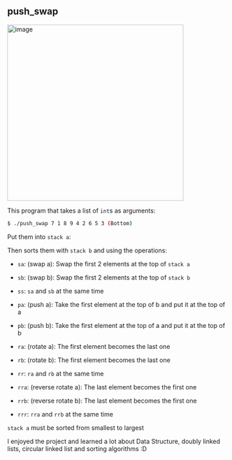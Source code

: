 ## push_swap

<img width="403" alt="image" src="https://user-images.githubusercontent.com/81334995/179250784-b24718ed-c5d9-4784-b9c3-b97f82d3ac73.png">


This program that takes a list of `int`s as arguments:

```bash
$ ./push_swap 7 1 8 9 4 2 6 5 3 (Bottom)
```

Put them into `stack a`:

Then sorts them with `stack b` and using the operations:

- `sa`: (swap a): Swap the first 2 elements at the top of `stack a`

- `sb`: (swap b): Swap the first 2 elements at the top of `stack b`

- `ss`: `sa` and `sb` at the same time

- `pa`: (push a): Take the first element at the top of b and put it at the top of a

- `pb`: (push b): Take the first element at the top of a and put it at the top of b

- `ra`: (rotate a): The first element becomes the last one

- `rb`: (rotate b): The first element becomes the last one

- `rr`: `ra` and `rb` at the same time

- `rra`: (reverse rotate a): The last element becomes the first one

- `rrb`: (reverse rotate b): The last element becomes the first one

- `rrr`: `rra` and `rrb` at the same time

`stack a` must be sorted from smallest to largest

I enjoyed the project and learned a lot about Data Structure, doubly linked lists, circular linked list and sorting algorithms :D


